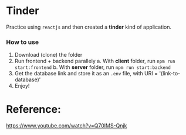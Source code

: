 # Tinder
Practice using `reactjs` and then created a **tinder** kind of application.

### How to use
1. Download (clone) the folder
2. Run frontend + backend parallely
a. With **client** folder, run `npm run start:frontend`
b. With **server** folder, run `npm run start:backend`
3. Get the database link and store it as an `.env` file, with URI = '(link-to-database)'
4. Enjoy!

# Reference: 
https://www.youtube.com/watch?v=Q70IMS-Qnjk
